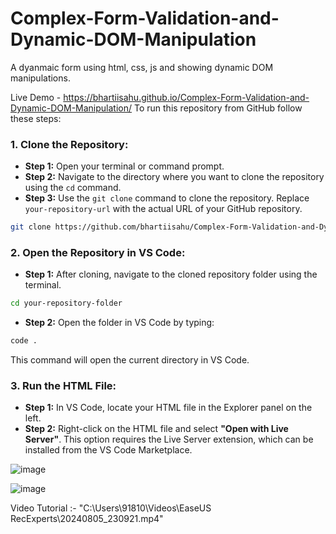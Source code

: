 # Complex-Form-Validation-and-Dynamic-DOM-Manipulation
A dyanmaic form using html, css, js and showing dynamic DOM manipulations.


Live Demo - https://bhartiisahu.github.io/Complex-Form-Validation-and-Dynamic-DOM-Manipulation/
To run this repository from GitHub follow these steps:


### 1. **Clone the Repository:**

   - **Step 1:** Open your terminal or command prompt.
   - **Step 2:** Navigate to the directory where you want to clone the repository using the `cd` command.
   - **Step 3:** Use the `git clone` command to clone the repository. Replace `your-repository-url` with the actual URL of your GitHub repository.

   ```bash
   git clone https://github.com/bhartiisahu/Complex-Form-Validation-and-Dynamic-DOM-Manipulation.git
   ```

### 2. **Open the Repository in VS Code:**

   - **Step 1:** After cloning, navigate to the cloned repository folder using the terminal.

   ```bash
   cd your-repository-folder
   ```

   - **Step 2:** Open the folder in VS Code by typing:

   ```bash
   code .
   ```

   This command will open the current directory in VS Code.

### 3. **Run the HTML File:**

   - **Step 1:** In VS Code, locate your HTML file in the Explorer panel on the left.
   - **Step 2:** Right-click on the HTML file and select **"Open with Live Server"**. This option requires the Live Server extension, which can be installed from the VS Code Marketplace.
 




![image](https://github.com/user-attachments/assets/4e986080-6601-41df-bc33-93ceb02f3447)

![image](https://github.com/user-attachments/assets/19991266-d0a9-4367-bfd2-8046dc247509)

Video Tutorial :- "C:\Users\91810\Videos\EaseUS RecExperts\20240805_230921.mp4"

